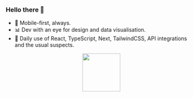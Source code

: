 ### Hello there 👋
<ul>
  <li>📱 Mobile-first, always.</li>
  <li>📊 Dev with an eye for design and data visualisation.</li>
  <li>🚀 Daily use of React, TypeScript, Next, TailwindCSS, API integrations and the usual suspects.</li>
</ul>





<p align="center">
<img src="https://media2.giphy.com/media/3oEjI6SIIHBdRxXI40/giphy.gif?cid=ecf05e47mh1cey2wvwklmvxypq1kwg0doejfhumtyrj5l89p&rid=giphy.gif&ct=g" height="100" width="auto"/>
</p>
<!--
**daniel-collings/daniel-collings** is a ✨ _special_ ✨ repository because its `README.md` (this file) appears on your GitHub profile.

Here are some ideas to get you started:

- 🔭 I’m currently working on ...
- 🌱 I’m currently learning ...
- 👯 I’m looking to collaborate on ...
- 🤔 I’m looking for help with ...
- 💬 Ask me about ...
- 📫 How to reach me: ...
- 😄 Pronouns: ...
- ⚡ Fun fact: ...
-->
